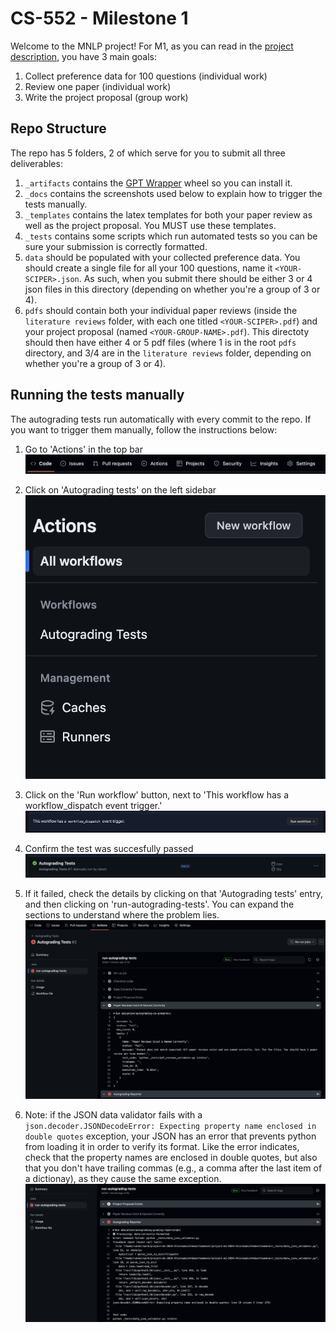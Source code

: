 # CS-552 - Milestone 1

Welcome to the MNLP project! For M1, as you can read in the [project description](https://docs.google.com/document/d/1SP8SCHPOZZGEhs2ay-38FjedRE1bS9Q99VJb28eHoYk/edit?usp=sharing), you have 3 main goals: 
1. Collect preference data for 100 questions (individual work)
2. Review one paper (individual work)
3. Write the project proposal (group work)


## Repo Structure

The repo has 5 folders, 2 of which serve for you to submit all three deliverables:
1. `_artifacts` contains the [GPT Wrapper](https://docs.google.com/document/d/1MLi9dYJtPyN7QMyiutObozH1Y3naT_J_hs4J4OXw0cc/edit?usp=sharing) wheel so you can install it.
2. `_docs` contains the screenshots used below to explain how to trigger the tests manually.
3. `_templates` contains the latex templates for both your paper review as well as the project proposal. You MUST use these templates.
4. `_tests` contains some scripts which run automated tests so you can be sure your submission is correctly formatted.
5. `data` should be populated with your collected preference data. You should create a single file for all your 100 questions, name it `<YOUR-SCIPER>.json`. As such, when you submit there should be either 3 or 4 json files in this directory (depending on whether you're a group of 3 or 4).
6. `pdfs` should contain both your individual paper reviews (inside the `literature reviews` folder, with each one titled `<YOUR-SCIPER>.pdf`) and your project proposal (named `<YOUR-GROUP-NAME>.pdf`). This directoty should then have either 4 or 5 pdf files (where 1 is in the root `pdfs` directory, and 3/4 are in the `literature reviews` folder, depending on whether you're a group of 3 or 4).

## Running the tests manually
The autograding tests run automatically with every commit to the repo. If you want to trigger them manually, follow the instructions below:

1. Go to 'Actions' in the top bar
![go to 'Actions' in the top bar](_docs/1.png?raw=true)

2. Click on 'Autograding tests' on the left sidebar
![click on 'Autograding tests' on the left sidebar](_docs/2.png?raw=true)

3. Click on the 'Run workflow' button, next to 'This workflow has a workflow_dispatch event trigger.'
![click on the 'Run workflow' button, next to 'This workflow has a workflow_dispatch event trigger'](_docs/3.png?raw=true)

4. Confirm the test was succesfully passed
![confirm the test was succesfully passed](_docs/4.png?raw=true)

5. If it failed, check the details by clicking on that 'Autograding tests' entry, and then clicking on 'run-autograding-tests'. You can expand the sections to understand where the problem lies.
![you can expand the sections to understand where the problem lies](_docs/5.png?raw=true)

6. Note: if the JSON data validator fails with a `json.decoder.JSONDecodeError: Expecting property name enclosed in double quotes` exception, your JSON has an error that prevents python from loading it in order to verify its format. Like the error indicates, check that the property names are enclosed in double quotes, but also that you don't have trailing commas (e.g., a comma after the last item of a dictionay), as they cause the same exception.
![JSON data validator failing with a json.decoder.JSONDecodeError](_docs/6.png?raw=true)